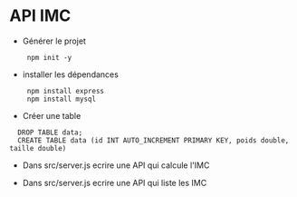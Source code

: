 # API IMC

- Générer le projet

  ```
   npm init -y   
  ```

- installer les dépendances

  ```
   npm install express   
   npm install mysql
  ```

- Créer une table

```
  DROP TABLE data;
  CREATE TABLE data (id INT AUTO_INCREMENT PRIMARY KEY, poids double, taille double)
```

- Dans src/server.js ecrire une API qui calcule l'IMC

- Dans src/server.js ecrire une API qui liste les IMC
